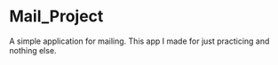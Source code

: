 # Mail_Project
A simple application for mailing. This app I made for just practicing and nothing else.
